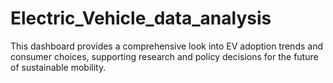 # Electric_Vehicle_data_analysis
This dashboard provides a comprehensive look into EV adoption trends and consumer choices, supporting research and policy decisions for the future of sustainable mobility.
